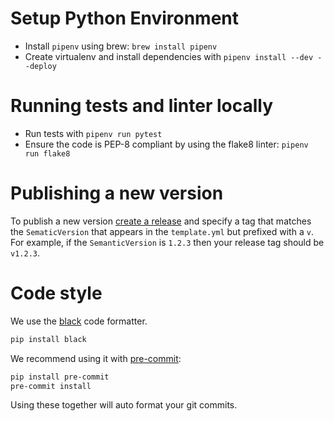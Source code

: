 # Setup Python Environment

- Install `pipenv` using brew: `brew install pipenv`
- Create virtualenv and install dependencies with `pipenv install --dev --deploy`

# Running tests and linter locally

- Run tests with `pipenv run pytest`
- Ensure the code is PEP-8 compliant by using the flake8 linter: `pipenv run flake8`

# Publishing a new version

To publish a new version [create a release](https://github.com/newrelic/aws-log-ingestion/releases/new)
and specify a tag that matches the `SematicVersion` that appears in the `template.yml`
but prefixed with a `v`. For example, if the `SemanticVersion` is `1.2.3` then your
release tag should be `v1.2.3`.

# Code style

We use the [black](https://github.com/psf/black) code formatter.

```bash
pip install black
```

We recommend using it with [pre-commit](https://pre-commit.com/#install):

```bash
pip install pre-commit
pre-commit install
```

Using these together will auto format your git commits.
